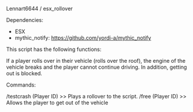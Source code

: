Lennart6644 / esx_rollover

Dependencies:
- ESX
- mythic_notify: https://github.com/yordi-a/mythic_notify

This script has the following functions:


If a player rolls over in their vehicle (rolls over the roof), the engine of the vehicle breaks
and the player cannot continue driving. In addition, getting out is blocked.

Commands:

/testcrash (Player ID) >> Plays a rollover to the script.
/free (Player ID) >> Allows the player to get out of the vehicle
